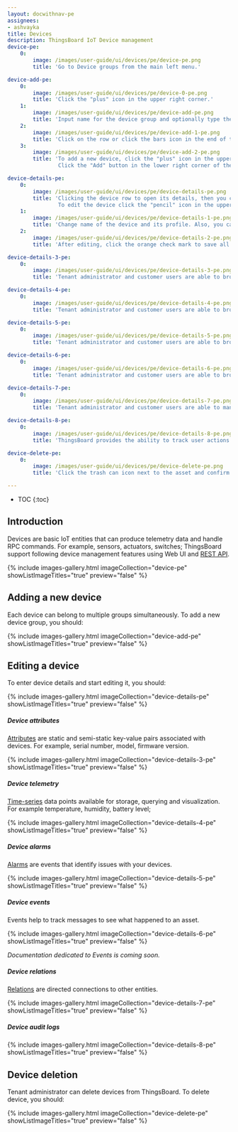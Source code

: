 ```yaml
---
layout: docwithnav-pe
assignees:
- ashvayka
title: Devices
description: ThingsBoard IoT Device management
device-pe:
    0:
        image: /images/user-guide/ui/devices/pe/device-pe.png
        title: 'Go to Device groups from the main left menu.'

device-add-pe:
    0:
        image: /images/user-guide/ui/devices/pe/device-0-pe.png
        title: 'Click the "plus" icon in the upper right corner.'
    1:
        image: /images/user-guide/ui/devices/pe/device-add-pe.png
        title: 'Input name for the device group and optionally type the description.'
    2:
        image: /images/user-guide/ui/devices/pe/device-add-1-pe.png
        title: 'Click on the row or click the bars icon in the end of the row to open the device group.'
    3:
        image: /images/user-guide/ui/devices/pe/device-add-2-pe.png
        title: 'To add a new device, click the "plus" icon in the upper right corner. Input name, select transport type and choose either you should create new device profile or select existing one. In the example, we will create a new one.
                Click the "Add" button in the lower right corner of the dialog to save.'

device-details-pe:
    0:
        image: /images/user-guide/ui/devices/pe/device-details-pe.png
        title: 'Clicking the device row to open its details, then you can manage credentials of the device, delete device, copy its ID and access token, and edit the device.
                To edit the device click the "pencil" icon in the upper right corner of the dialog.'
    1:
        image: /images/user-guide/ui/devices/pe/device-details-1-pe.png
        title: 'Change name of the device and its profile. Also, you can input label and description, or check the Is gateway box.'
    2:
        image: /images/user-guide/ui/devices/pe/device-details-2-pe.png
        title: 'After editing, click the orange check mark to save all applied changes.'

device-details-3-pe:
    0:
        image: /images/user-guide/ui/devices/pe/device-details-3-pe.png
        title: 'Tenant administrator and customer users are able to browse device attributes.'

device-details-4-pe:
    0:
        image: /images/user-guide/ui/devices/pe/device-details-4-pe.png
        title: 'Tenant administrator and customer users are able to browse device telemetry data.'

device-details-5-pe:
    0:
        image: /images/user-guide/ui/devices/pe/device-details-5-pe.png
        title: 'Tenant administrator and customer users are able to browse device alarms.'

device-details-6-pe:
    0:
        image: /images/user-guide/ui/devices/pe/device-details-6-pe.png
        title: 'Tenant administrator and customer users are able to browse events related to a particular device.'

device-details-7-pe:
    0:
        image: /images/user-guide/ui/devices/pe/device-details-7-pe.png
        title: 'Tenant administrator and customer users are able to manage device relations.'

device-details-8-pe:
    0:
        image: /images/user-guide/ui/devices/pe/device-details-8-pe.png
        title: 'ThingsBoard provides the ability to track user actions in order to keep an audit log. It is possible to log user actions related to main entities: assets, devices, dashboard, rules, etc.'

device-delete-pe:
    0:
        image: /images/user-guide/ui/devices/pe/device-delete-pe.png
        title: 'Click the trash can icon next to the asset and confirm it in the dialog box.'

---
```


* TOC
{:toc}

## Introduction

Devices are basic IoT entities that can produce telemetry data and handle RPC commands. For example, sensors, actuators, switches;
ThingsBoard support following device management features using Web UI and [REST API](/docs/pe/reference/rest-api/).

{% include images-gallery.html imageCollection="device-pe" showListImageTitles="true" preview="false" %}

## Adding a new device

Each device can belong to multiple groups simultaneously. To add a new device group, you should:

{% include images-gallery.html imageCollection="device-add-pe" showListImageTitles="true" preview="false" %}

## Editing a device

To enter device details and start editing it, you should:

{% include images-gallery.html imageCollection="device-details-pe" showListImageTitles="true" preview="false" %}

##### Device attributes

[Attributes](/docs/pe/user-guide/attributes/) are static and semi-static key-value pairs associated with devices.
For example, serial number, model, firmware version.

{% include images-gallery.html imageCollection="device-details-3-pe" showListImageTitles="true" preview="false" %}

##### Device telemetry

[Time-series](/docs/pe/user-guide/telemetry/) data points available for storage, querying and visualization. For example temperature, humidity, battery level;

{% include images-gallery.html imageCollection="device-details-4-pe" showListImageTitles="true" preview="false" %}

##### Device alarms

[Alarms](/docs/pe/user-guide/alarms/) are events that identify issues with your devices.

{% include images-gallery.html imageCollection="device-details-5-pe" showListImageTitles="true" preview="false" %}

##### Device events

Events help to track messages to see what happened to an asset.

{% include images-gallery.html imageCollection="device-details-6-pe" showListImageTitles="true" preview="false" %}

_Documentation dedicated to Events is coming soon._

##### Device relations

[Relations](/docs/pe/user-guide/entities-and-relations/#relations) are directed connections to other entities.

{% include images-gallery.html imageCollection="device-details-7-pe" showListImageTitles="true" preview="false" %}

##### Device audit logs

{% include images-gallery.html imageCollection="device-details-8-pe" showListImageTitles="true" preview="false" %}

## Device deletion

Tenant administrator can delete devices from ThingsBoard. To delete device, you should:

{% include images-gallery.html imageCollection="device-delete-pe" showListImageTitles="true" preview="false" %}


